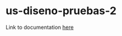# us-diseno-pruebas-2

Link to documentation [here](https://docs.google.com/document/d/1ABR9Tf65GuRapfdr_qgsgH3TftfyjITRUosHG1RBJXY/edit?usp=sharing)
